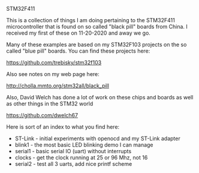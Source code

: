 STM32F411

This is a collection of things I am doing pertaining to the STM32F411
microcontroller that is found on so called "black pill" boards from
China.  I received my first of these on 11-20-2020 and away we go.

Many of these examples are based on my STM32F103 projects on the
so called "blue pill" boards.  You can find these projects here:

https://github.com/trebisky/stm32f103

Also see notes on my web page here:

http://cholla.mmto.org/stm32all/black_pill

Also, David Welch has done a lot of work on these chips and boards
as well as other things in the STM32 world

https://github.com/dwelch67

Here is sort of an index to what you find here:

* ST-Link - initial experiments with openocd and my ST-Link adapter
* blink1 - the most basic LED blinking demo I can manage
* serial1 - basic serial IO (uart) without interrupts
* clocks - get the clock running at 25 or 96 Mhz, not 16
* serial2 - test all 3 uarts, add nice printf scheme
